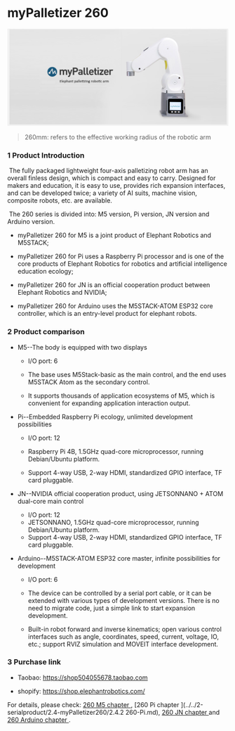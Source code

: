 # myPalletizer 260

![图](../../resourse/2-serialproduct/myP.png)

> 260mm: refers to the effective working radius of the robotic arm

### 1 Product Introduction

​		The fully packaged lightweight four-axis palletizing robot arm has an overall finless design, which is compact and easy to carry. Designed for makers and education, it is easy to use, provides rich expansion interfaces, and can be developed twice; a variety of AI suits, machine vision, composite robots, etc. are available.

​		The 260 series is divided into: M5 version, Pi version, JN version and Arduino version.

- myPalletizer 260 for M5 is a joint product of Elephant Robotics and M5STACK;


- myPalletizer 260 for Pi uses a Raspberry Pi processor and is one of the core products of Elephant Robotics for robotics and artificial intelligence education ecology;


- myPalletizer 260 for JN is an official cooperation product between Elephant Robotics and NVIDIA;


- myPalletizer 260 for Arduino uses the M5STACK-ATOM ESP32 core controller, which is an entry-level product for elephant robots.


### 2 Product comparison

- M5--The body is equipped with two displays

  - I/O port: 6
  
  
  - The base uses M5Stack-basic as the main control, and the end uses M5STACK Atom as the secondary control. 
  
  
  - It supports thousands of application ecosystems of M5, which is convenient for expanding application interaction output.
  


- Pi--Embedded Raspberry Pi ecology, unlimited development possibilities

  - I/O port: 12

  - Raspberry Pi 4B, 1.5GHz quad-core microprocessor, running Debian/Ubuntu platform.
  
  
  - Support 4-way USB, 2-way HDMI, standardized GPIO interface, TF card pluggable.
  


- JN--NVIDIA official cooperation product, using JETSONNANO + ATOM dual-core main control

  - I/O port: 12
  - JETSONNANO, 1.5GHz quad-core microprocessor, running Debian/Ubuntu platform.
  - Support 4-way USB, 2-way HDMI, standardized GPIO interface, TF card pluggable.

- Arduino--M5STACK-ATOM ESP32 core master, infinite possibilities for development
  - I/O port: 6

  - The device can be controlled by a serial port cable, or it can be extended with various types of development versions. There is no need to migrate code, just a simple link to start expansion development.

  - Built-in robot forward and inverse kinematics; open various control interfaces such as angle, coordinates, speed, current, voltage, IO, etc.; support RVIZ simulation and MOVEIT interface development.

### 3 Purchase link

- Taobao: https://shop504055678.taobao.com


- shopify: https://shop.elephantrobotics.com/


For details, please check: [260 M5 chapter ](../../2-serialproduct/2.4-myPalletizer260/2.4.1-M5.md), [260 Pi chapter ](../../2-serialproduct/2.4-myPalletizer260/2.4.2 260-Pi.md), [260 JN chapter ](../../2-serialproduct/2.4-myPalletizer260/2.4.3-JN.md)and [260 Arduino chapter ](../../2-serialproduct/2.4-myPalletizer260/2.4.4-Arduino.md).

 
